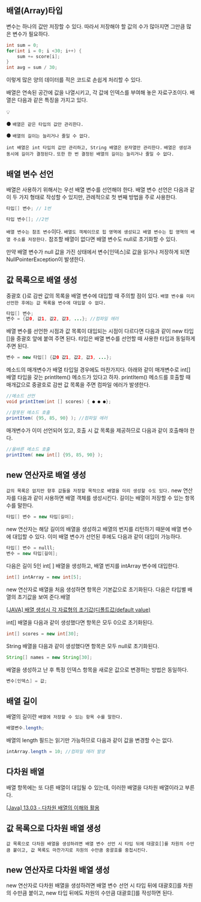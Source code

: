 ## 배열(Array)타입

변수는 하나의 값만 저장할 수 있다. 따라서 저장해야 할 값의 수가 많아지면 그만큼 많은 변수가 필요하다.
```java
int sum = 0;
for(int i = 0; i <30; i++) {
	sum += score[i];
}
int avg = sum / 30;
```
이렇게 많은 양의 데이터를 적은 코드로 손쉽게 처리할 수 있다.

배열은 연속된 공간에 값을 나열시키고, 각 값에 인덱스를 부여해 놓은 자료구조이다. 배열은 다음과 같은 특징을 가지고 있다.
<aside>
💡

● `배열은 같은 타입의 값만 관리한다.`

● `배열의 길이는 늘리거나 줄일 수 없다.`

</aside>

`int 배열은 int 타입의 값만 관리하고, String 배열은 문자열만 관리한다.` `배열은 생성과 동시에 길이가 결정된다.` `또한 한 번 결정된 배열의 길이는 늘리거나 줄일 수 없다.`

## 배열 변수 선언
배열은 사용하기 위해서는 우선 배열 변수를 선언해야 한다. 배열 변수 선언은 다음과 같이 두 가지 형태로 작성할 수 있지만, 관례적으로 첫 번째 방법을 주로 사용한다.

```java
타입[] 변수; // 1번

타입 변수[]; //2번
```

`배열 변수는 참조 변수`이다. `배열도 객체이므로 힙 영역에 생성되고 배열 변수는 힙 영역의 배열 주소를 저장한다.` 참조할 배열이 없다면 배열 변수도 null로 초기화할 수 있다.

만약 배열 변수가 null 값을 가진 상태에서 변수[인덱스]로 값을 읽거나 저장하게 되면 NullPointerException이 발생한다.

## 값 목록으로 배열 생성
중괄호 {}로 감싼 값의 목록을 배열 변수에 대입할 때 주의할 점이 있다. `배열 변수를 미리 선언한 후에는 값 목록을 변수에 대입할 수 없다.`
```java
타입[] 변수;
변수 = {값0, 값1, 값2, 값3, ...}; //컴파일 에러
```
배열 변수를 선언한 시점과 값 목록이 대입되는 시점이 다르다면 다음과 같이 new 타입[]을 중괄호 앞에 붙여 주면 된다. 타입은 배열 변수를 선언할 때 사용한 타입과 동일하게 주면 된다.
```java
변수 = new 타입[] {값0 값1, 값2, 값3, ...};
```
메소드의 매개변수가 배열 타입일 경우에도 마찬가지다. 아래와 같이 매개변수로 int[] 배열 타입을 갖는 printItem() 메소드가 있다고 하자. printItem() 메소드를 호출할 때 매개값으로 중괄호로 감싼 값 목록을 주면 컴파일 에러가 발생한다.
```java
//메소드 선언
void printItem(int [] scores) { ● ● ●};

//잘못된 메소드 호출
printItem( {95, 85, 90} ); //컴파일 에러
```
매개변수가 이미 선언되어 있고, 호출 시 값 목록을 제공하므로 다음과 같이 호출해야 한다.
```java
//올바른 메소드 호출
printItem( new int[] {95, 85, 90} );
```

## new 연산자로 배열 생성
`값의 목록은 없지만 향후 값들을 저장할 목적으로 배열을 미리 생성할 수도 있다.` new 연산자를 다음과 같이 사용하면 배열 객체를 생성시킨다. 길이는 배열이 저장할 수 있는 항목 수를 말한다.

```java
타입[] 변수 = new 타입[길이];
```
new 연산자는 해당 길이의 배열을 생성하고 배열의 번지를 리턴하기 때문에 배열 변수에 대입할 수 있다. 이미 배열 변수가 선언된 후에도 다음과 같이 대입이 가능하다.

```java
타입[] 변수 = nulll;
변수 = new 타입[길이];
```
다음은 길이 5인 int[ ] 배열을 생성하고, 배열 번지를 intArray 변수에 대입한다.

```java
int[] intArray = new int[5];
```
new 연산자로 배열을 처음 생성하면  항목은 기본값으로 초기화된다. 다음은 타입별 배열의 초기값을 보여 준다.배열

[[JAVA] 배열 생성시 각 자료형의 초기값(디폴트값/default value)](https://nanarin.tistory.com/53)

int[] 배열을 다음과 같이 생성했다면 항목은 모두 0으로 초기화된다.
```java
int[] scores = new int[30];
```
String 배열을 다음과 같이 생성했다면 항목은 모두 null로 초기화된다.
```java
String[] names = new String[30];
```

배열을 생성하고 난 후 특정 인덱스 항목을 새로운 값으로 변경하는 방법은 동일하다.
```java
변수[인덱스] = 값;
```
## 배열 길이
배열의 길이란 `배열에 저장할 수 있는 항목 수를 말한다.`
```java
배열변수.length;
```
배열의 length 필드는 읽기만 가능하므로 다음과 같이 값을 변경할 수는 없다.
```java
intArray.length = 10; //컴파일 에러 발생
```

## 다차원 배열
배열 항목에는 또 다른 배열이 대입될 수 있는데, 이러한 배열을 다차원 배열이라고 부른다.

[[Java] 13.03 - 다차원 배열의 이해와 활용](https://simplex3510.tistory.com/214)

## 값 목록으로 다차원 배열 생성
`값 목록으로 다차원 배열을 생성하려면 배열 변수 선언 시 타입 뒤에 대괄호[]를 차원의 수만큼 붙이고, 값 목록도 마찬가지로 차원의 수만큼 중괄호를 중첩시킨다.`

## new 연산자로 다차원 배열 생성
new 연산자로 다차원 배열을 생성하려면 배열 변수 선언 시 타입 뒤에 대괄호[]를 차원의 수만큼 붙이고, new 타입 뒤에도 차원의 수만큼 대괄호[]를 작성하면 된다.